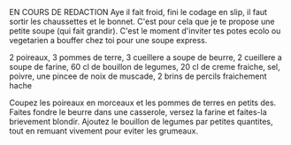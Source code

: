 <markdown>
EN COURS DE REDACTION
Aye il fait froid, fini le codage en slip, il faut sortir les chaussettes et le bonnet. C'est pour cela que je te propose une petite soupe (qui fait grandir). C'est le moment d'inviter tes potes ecolo ou vegetarien a bouffer chez toi pour une soupe express.

2 poireaux, 3 pommes de terre, 3 cueillere a soupe de beurre, 2 cueillere a soupe de farine, 60 cl de bouillon de legumes, 20 cl de creme fraiche, sel, poivre, une pincee de noix de muscade, 2 brins de percils fraichement hache

Coupez les poireaux en morceaux et les pommes de terres en petits des.
Faites fondre le beurre dans une casserole, versez la farine et faites-la brievement blondir. Ajoutez le bouillon de legumes par petites quantites, tout en remuant vivement pour eviter les grumeaux.
</markdown>